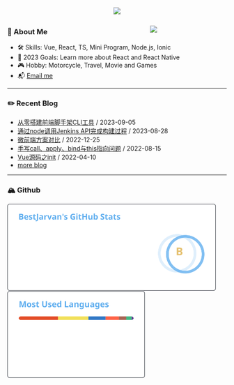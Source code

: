 <h1 align="center">
  <a href="https://git.io/typing-svg">
    <img src="https://readme-typing-svg.herokuapp.com/?lines=Hello,+There!+👋;This+is+Yahui+Jiang...;Nice+to+meet+you!&center=true&size=30">
  </a>
</h1>

<picture>
  <img align="right" width="35%" src="https://fastly.jsdelivr.net/gh/BestJarvan/pic-imgs/imgs/202303221702310.gif">
</picture>

### 🤵 About Me
- 🛠 Skills: Vue, React, TS, Mini Program, Node.js, Ionic
- 📜 2023 Goals: Learn more about React and React Native
- 🎮 Hobby: Motorcycle, Travel, Movie and Games
- 📬 [Email me](mailto:j532547613@gmail.com)

---

### ✏️ Recent Blog
- [从零搭建前端脚手架CLI工具](https://www.jiangyh.cn/2023/09/05/node/myself-cli/index.html) / 2023-09-05
- [通过node调用Jenkins API完成构建过程](https://www.jiangyh.cn/2023/08/28/node/node-jenkins/index.html) / 2023-08-28
- [微前端方案对比](https://www.jiangyh.cn/2022/12/25/vue/micro-frontends/index.html) / 2022-12-25
- [手写call、apply、bind与this指向问题](https://www.jiangyh.cn/2022/08/15/js/%E6%89%8B%E5%86%99call%E3%80%81apply%E3%80%81bind%E4%B8%8Ethis%E6%8C%87%E5%90%91%E9%97%AE%E9%A2%98/index.html) / 2022-08-15
- [Vue源码之init](https://www.jiangyh.cn/2022/04/10/vue/vue-init/index.html) / 2022-04-10
- [more blog](https://bestjarvan.gitee.io/)

---

### 🏔 Github
<!-- vercel 加载容易触发github cdn限流 导致首次加载失败 -->
<!-- <a href="https://github.com/BestJarvan">
  <img height=200 align="center" src="https://vercel.jiangyh.cn/api?username=BestJarvan&show_icons=true&theme=one_dark_pro&bg_color=00000000">
</a>
<a href="https://github.com/BestJarvan">
  <img height=200 align="center" src="https://vercel.jiangyh.cn/api/top-langs/?username=BestJarvan&layout=compact&langs_count=8&theme=one_dark_pro&bg_color=00000000" />
</a> -->

<a href="https://github.com/BestJarvan/github-readme-stats">
  <img height=200 align="center" src="https://github.com/BESTJARVAN/BESTJARVAN/raw/grs/stats.svg">
</a>
<a href="https://github.com/BestJarvan/github-readme-stats">
  <img height=200 align="center" src="https://github.com/BESTJARVAN/BESTJARVAN/raw/grs/top-langs.svg" />
</a>

